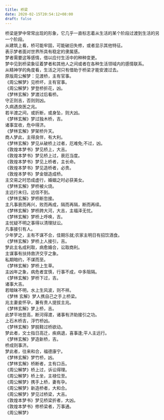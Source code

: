 ```yaml
---
title: 桥梁
date: 2020-02-15T20:54:12+08:00
draft: false
---
```


桥梁是梦中常常出现的形象，它几乎一直标志着从生活的某个阶段过渡到生活的另一个阶段。<br>
从建筑上看，桥可能牢固，可能破旧失修，或者显示其他特征。<br>
表示梦者面对世界所具有稳定的隶属感。<br>
梦者需要这等感情，借以应付生活中的种种变更。<br>
梦中见到桥梁象征着梦者和其他人之间或者在各种生活领域内的感情联系。<br>
从精神学的角度看，生活之河只有借助于桥梁才能安渡过去。<br>
原版周公解梦：见渡桥，主有官事。<br>
《周公解梦》见桥坏，主有官事。<br>
《周公解梦》梦登桥折花，凶。<br>
《梦林玄解》梦渡过后看桥。<br>
守正则吉，否则则凶。<br>
久病遇良医之兆。<br>
若半渡之间，或折断，或身坠，则大凶。<br>
《梦林玄解》梦过独木桥，吉。<br>
诸事宜收，危中得济。<br>
《梦林玄解》梦架桥升天。<br>
商人梦此，主得良伴，有大利。<br>
《梦林玄解》梦见从破桥上过者，厄难免;不过，凶。<br>
《敦煌本梦书》梦见桥上，大吉。<br>
《敦煌本梦书》梦见桥上过，衰厄当度。<br>
《敦煌本梦书》梦见上桥者，主长命。<br>
《敦煌本梦书》梦见造桥者，必贵。<br>
《敦煌本梦书》梦金银造成桥。<br>
主交易之时恐成虚行，婚姻之时必获美女。<br>
《梦林玄解》梦桥被火烧。<br>
主远行未归，远信不到。<br>
《梦林玄解》梦桥断忽接。<br>
主凡事衰而再兴，败而再成，隔而再隔，断而再续。<br>
《梦林玄解》梦桥跨大河，大吉，主福泽无忧。<br>
《梦林玄解》梦桥上呼唤，吉。<br>
主忧疑不明之事得以清理狱讼。<br>
凡事接引有人。<br>
少年梦之，主有不谋不合，佳期乐就;农家主明日有招饮酒食。<br>
《梦林玄解》梦桥上人接引，吉。<br>
梦此主名成利取，病愈婚合，讼取商利。<br>
主谋事有扶持救济交亨之象。<br>
私期暗约，不谋而至。<br>
《梦林玄解》梦桥上生草。<br>
主凶年之象，病危者宜慎，行事不成，中多阻隔。<br>
《梦林玄解》梦桥下过，吉。<br>
诸事大吉。<br>
若暗昧不明，水上生风波，则不祥。<br>
《梦林 玄解》梦人携自己之手上桥梁。<br>
兆主妻妾怀孕，兼有贵人提拔主兆。<br>
《梦林玄解》梦上桥，吉。<br>
此梦平地登高，断河得渡，诸事有济助接引之功。<br>
上石木桥吉，浮竹桥凶。<br>
《梦林玄解》梦脱鞋过桥欲动。<br>
梦此者，文士指日高迁，疾病退，喜事逢;平人主远行。<br>
《梦林玄解》梦造新桥，吉。<br>
桥成则事济。<br>
梦此者，往来和合，福德康宁。<br>
《梦林玄解》梦竹桥，凶。<br>
《梦林玄解》桥断者，主有口舌。<br>
《周公解梦》桥上过，诉讼得理。<br>
《周公解梦》桥上坐，主禄位至。<br>
《周公解梦》携手上桥，妻有孕。<br>
《周公解梦》新造桥者，大和合。<br>
《周公解梦》梦见过桥梁，大吉。<br>
《敦煌本梦书》梦见桥梁折者，大凶。<br>
《敦煌本梦书》修桥梁者，万事通。<br>
《周公解梦》